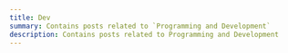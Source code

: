 ```yaml
---
title: Dev
summary: Contains posts related to `Programming and Development`
description: Contains posts related to Programming and Development
---
```

